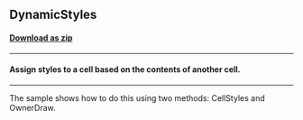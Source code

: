 ## DynamicStyles
#### [Download as zip](https://grapecity.github.io/DownGit/#/home?url=https://github.com/GrapeCity/ComponentOne-WinForms-Samples/tree/master/NetFramework\FlexGrid\VB\DynamicStyles)
____
#### Assign styles to a cell based on the contents of another cell.
____
The sample shows how to do this using two methods: CellStyles and OwnerDraw. 
